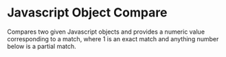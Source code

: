 # Javascript Object Compare
Compares two given Javascript objects and provides a numeric value corresponding to a match, where 1 is an exact match and anything number below is a partial match.

